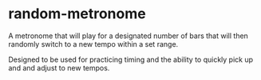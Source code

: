 # random-metronome
A metronome that will play for a designated number of bars that will then randomly switch to a new tempo within a set range.

Designed to be used for practicing timing and the ability to quickly pick up and and adjust to new tempos.
